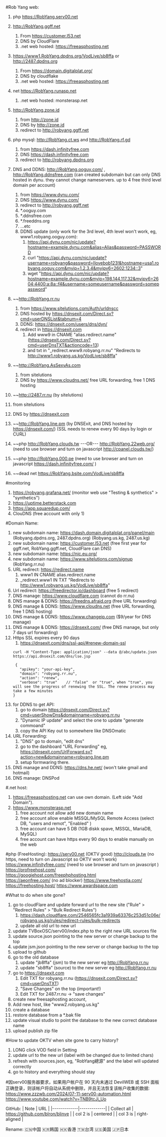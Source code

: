 #Rob Yang web:
1. php https://RobYang.serv00.net
2. http://RobYang.ggff.net
   1. From https://customer.l53.net 
   2. DNS by CloudFlare
   3. .net web hosted: https://freeasphosting.net 
3. https://www1.RobYang.dpdns.org/VodLive/sb8ffa or http://2487.dpdns.org
   1. From https://domain.digitalplat.org/
   2. DNS by cloudflake
   3. .net web hosted: https://freeasphosting.net 
4. net https://RobYang.runasp.net
   1. .net web hosted: monsterasp.net
5. http://RobYang.zone.id 
   1. from http://zone.id
   2. DNS by http://zone.id
   3. redirect to http://robyang.ggff.net
6. php mysql: http://RobYang.ct.ws and http://RobYang.rf.gd
   1. from https://dash.infinityfree.com
   2. DNS https://dash.infinityfree.com
   3. redirect to http://robyang.dpdns.org
7. DNS and DDNS: http://RobYang.ooguy.com/ , http://RobYang.ddnsfree.com (can created subdomain but can only DNS hosted in dynu. they cannot change nameservers. up to 4 free third level domain per account)
   1. from https://www.dynu.com/
   2. DNS https://www.dynu.com/
   3. redirect to http://robyang.ggff.net
   4. *.ooguy.com
   5. *.ddnsfree.com
   6. *.freeddns.org
   7. ...etc
   8. DDNS update (only work for the 3rd level, 4th level won't work, eg, www1.robyang.ooguy.com):
      1.  https://api.dynu.com/nic/update?hostname=example.dynu.com&alias=Alias&password=PASSWORD
      2.  curl "https://api.dynu.com/nic/update?username=robyang&password=Ilovebob123!&hostname=usa1.robyang.ooguy.com&myip=1.2.3.4&myipv6=2602:1234::3"
      3.  wget "https://api.dynu.com/nic/update?hostname=example.dynu.com&myip=198.144.117.32&myipv6=2604:4400:a:8a::f4&username=someusername&password=somepassword"


8. ~~http://RobYang.rr.nu
   1. from https://www.sitelutions.com/Auth/urldnscc
   2. DNS hosted by https://dnsexit.com/Direct.sv?cmd=userDNSList&tabnum=4
   3. DDNS: https://dnsexit.com/users/dns/dyn/
   4. redirect in https://dnsexit.com 
      1. Add www9 in CNAME  "alias.redirect.name" (https://dnsexit.com/Direct.sv?cmd=userDnsTXT&actioncode=13)
      2. and txt in "_redirect.www9.robyang.rr.nu" "Redirects to http://www1.robyang.us.kg/VodLive/sb8ffa"
9. ~~http://RobYang.AsSexyAs.com
   1.  from sitelutions
   2.  DNS by https://www.cloudns.net/ free URL forwarding, free 1 DNS hosting
10. ~~http://2487.rr.nu (by sitelutions)
   1.  from sitelutions
   2.  DNS by https://dnsexit.com
11. ~~http://RobYang.line.pm (by DNSExit, and DNS hosted by https://dnsexit.com/) (SSL needs to renew every 90 days by login or CURL) 
12. ~~php http://RobYang.clouds.tw ---OR--- http://RobYang.22web.org/  (need to use browser and turn on javascript http://cpanel.clouds.tw/)
13. ~~php http://RobYang.000.pe (need to use browser and turn on javascript https://dash.infinityfree.com/  )
14. ~~dead net https://RobYang.bsite.com/VodLive/sb8ffa


#monitoring 
1. https://robyang.grafana.net/ (monitor web use "Testing & synthetics" > "synthetics")
2. https://uptime.betterstack.com
3. https://app.squaredup.com/
4. ClouDNS (free account with only 1)


#Domain Name:
1. new subdomain name: https://dash.domain.digitalplat.org/panel/main (Robyang.dpdns.org, 2487.dpdns.org) (Robyang.us.kg, 2487.us.kg)
3. new subdomain name: https://customer.l53.net  (free first year for ggff.net, RobYang.ggff.net, CloudFlare can DNS)
4. new subdomain name: https://nic.eu.org/
5. new subdomain name: https://www.sitelutions.com/signup (RobYang.rr.nu)
6. URL redirect: https://redirect.name
   1. www1            IN  CNAME  alias.redirect.name
   2. _redirect.www1  IN  TXT    "Redirects to http://www1.robyang.us.kg/VodLive/sb8ffa" 
7. Url redirect: https://freedirector.io/dashboard  (free 5 redirect)
8. DNS manage: https://www.cloudflare.com (cannot do rr.nu)
9. DNS manage & DDNS: https://freedns.afraid.org (free URL forwarding)
10. DNS manage & DDNS: https://www.cloudns.net (free URL forwarding, free 1 DNS hosting)
11. DNS manage & DDNS: https://www.changeip.com ($9/year for DNS manage)
12. DNS manage & DDNS: https://dnsexit.com/ (free DNS manage, but only 7 days url forwarding)
   1. Https SSL expires every 90 days
      1. https://dnsexit.com/dns/ssl-api/#renew-domain-ssl
      ```
      curl -H "Content-Type: application/json" --data @/abc/update.json https://api.dnsexit.com/dns/lse.jsp
      ```
      ```
       {
         "apikey": "your-api-key",
         "domain": "robyang.rr.nu",
         "action": "renew",
         "verbose": "true"    // "false"  or "true", when "true", you will see the progress of renewing the SSL. The renew process may take a few minutes
      }
      ```
   2. for DDNS to get API: 
      1. go to domain https://dnsexit.com/Direct.sv?cmd=userShowDns&domainname=robyang.rr.nu
      2. "Dynamic IP update" and select the one to update "generate commoand"
      3. copy the API Key out to somewhere like DNSOmatic
   3. URL Forwarding:
      1. "DNS" go to domain, "edit dns"
      2. go to the dashboard "URL Forwarding" eg, https://dnsexit.com/UrlForward.sv?action=new&domainname=robyang.line.pm
      3. setup formwaring there.
13. DNS manage and DDNS: https://dns.he.net/ (won't take gmail and hotmail)
14. DNS manage: DNSPod

#.net host:
1. https://freeasphosting.net can use own domain. (Left side "Add Domain").
2. https://www.monsterasp.net  
   1. free account not allow add new domain name
   2. free account allow enable MSSQL/MySQL Remote Access (select DB, "users and remot", "Enabled" )
   3. free account can have 5 DB (1GB diskk spave, MSSQL, MariaDB, MySQL)
   4. free account can have https every 90 days to enable manually on the web




#php (FreeHosting):
https://serv00.net (OKTV good)
http://clouds.tw (no https, need to turn on Javascript so OKTV won't work)
https://www.infinityfree.com/    (need to use browser and turn on javascript )
https://profreehost.com/     
https://googiehost.com/freephphosting.html                
https://aeonfree.com/ (no ad blocker)
https://www.freehostia.com/ 
https://freehosting.host/ 
https://www.awardspace.com

#What to do when site gone?
1. go to cloudFlare and update forward url to the new site ("Rule" > "Redirect Rules" > "Bulk Redirect Rules")
   1. https://dash.cloudflare.com/2546565fc3a1939a63376c253d51c06e/robyang.us.kg/rules/redirect-rules/bulk-redirects
   2. update all old url to new url
2. update TVBoxOSC/serv00/index.php to the right new URL sources file
3. update source.json pointing to the new server or change backup to the top
4. update jsm.json pointing to the new server or change backup to the top
5. upload to github
6. go to the old database
   1. update "jb8ffa" (jsm) to the new server eg http://RobYang.rr.nu
   2. update "sb8ffa" (source) to the new server eg http://RobYang.rr.nu
7. go to https://dnsexit.com
   1. Edit TXT for robyang.rr.nu (https://dnsexit.com/Direct.sv?cmd=userDnsTXT) 
   2. "Save Changes" on the top (important!)
   3. Edit TXT for 2487.rr.nu -> "save changes"
8.  create new freesaphosting account, 
   1. Add new host, like "www2.robyang.us.kg"
   2. create a database
   3. restore database from a *.bak file
   4. update visual studio to point the database to the new correct database name
   5. upload publish zip file


#How to update OKTV when site gone to carry history?
1. LONG click VOD field in Setting
2. update url to the new url (label with be changed due to limited chars)
3. refresh with sources.json, eg, "RobYang總源" and the label will updated correctly
4. go to history and everything should stay


#因serv00服务器要求，如果用户帐户在 90 天内未通过 DevilWEB 或 SSH 面板正确登录，则该帐户将自动从系统中删除，并且无法恢复该帐户收集的数据:
https://www.zzzwb.com/2024/07-11-serv00-automation.html
https://www.youtube.com/watch?v=TNB9tcJi_Uo




GitHub:
| Note        |    URL      |
|-------------|-------------|
| Collect all |  https://github.com/blron/blinve |
| col 2 is |    centered   |
| col 3 is | right-aligned |


Rename:
🇨🇳中国
🇰🇷韩国
🇭🇰香港
🇹🇼台湾
🇺🇸美国
🇯🇵日本


